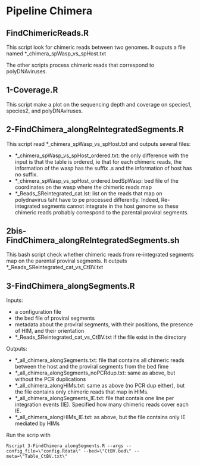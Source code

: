# Pipeline Chimera

## FindChimericReads.R

This script look for chimeric reads between two genomes.
It ouputs a file named  *_chimera_spWasp_vs_spHost.txt

The other scripts process chimeric reads that correspond to polyDNAviruses.

## 1-Coverage.R

This script make a plot on the sequencing depth and coverage on species1, species2, and polyDNAviruses.

## 2-FindChimera_alongReIntegratedSegments.R

This script read *_chimera_spWasp_vs_spHost.txt and outputs several files:
-  *_chimera_spWasp_vs_spHost_ordered.txt: the only difference with the input is that the table is ordered, ie that for each chimeric reads, the information of the wasp has the suffix .s and the information of host has no suffix.
-  *_chimera_spWasp_vs_spHost_ordered.bedSpWasp: bed file of the coordinates on the wasp where the chimeric reads map
-  *_Reads_SReintegrated_cat.lst: list on the reads that map on polydnavirus taht have to pe processed differently. Indeed, Re-integrated segments cannot integrate in the host genome so these chimeric reads probably correspond to the parental proviral segments.

## 2bis-FindChimera_alongReIntegratedSegments.sh

This bash script check whether chimeric reads from re-integrated segments map on the parental proviral segments. It outputs *_Reads_SReintegrated_cat_vs_CtBV.txt

## 3-FindChimera_alongSegments.R

Inputs: 
- a configuration file
- the bed file of proviral segments
- metadata about the proviral segments, with their positions, the presence of HIM, and their orientation
- *_Reads_SReintegrated_cat_vs_CtBV.txt if the file exist in the directory

Outputs:
- *_all_chimera_alongSegments.txt: file that contains all chimeric reads between the host and the proviral segments from the bed fime
- *_all_chimera_alongSegments_noPCRdup.txt: same as above, but without the PCR duplications
-  *_all_chimera_alongHIMs.txt: same as above (no PCR dup either), but the file contains only chimeric reads that map in HIMs.
- *_all_chimera_alongSegments_IE.txt: file that contais one line per integration events (IE). Specified how many chimeric reads cover each IE.
- *_all_chimera_alongHIMs_IE.txt: as above, but the file contains only IE mediated by HIMs

Run the scrip with
```
Rscript 3-FindChimera_alongSegments.R --args --config_file=\"config.Rdata\" --bed=\"CtBV.bed\" --meta=\"Table_CtBV.txt\"
```
